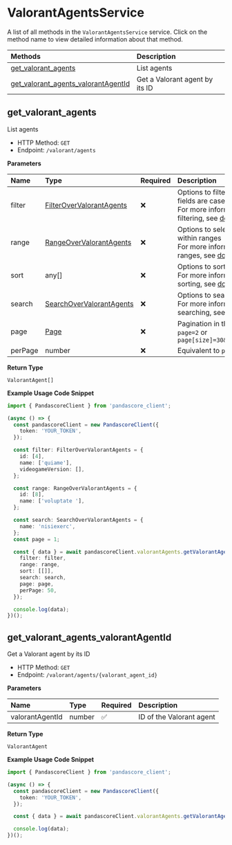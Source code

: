 # ValorantAgentsService

A list of all methods in the `ValorantAgentsService` service. Click on the method name to view detailed information about that method.

| Methods                                                                     | Description                    |
| :-------------------------------------------------------------------------- | :----------------------------- |
| [get_valorant_agents](#get_valorant_agents)                                 | List agents                    |
| [get_valorant_agents_valorantAgentId](#get_valorant_agents_valorantagentid) | Get a Valorant agent by its ID |

## get_valorant_agents

List agents

- HTTP Method: `GET`
- Endpoint: `/valorant/agents`

**Parameters**

| Name    | Type                                                              | Required | Description                                                                                                                                         |
| :------ | :---------------------------------------------------------------- | :------- | :-------------------------------------------------------------------------------------------------------------------------------------------------- |
| filter  | [FilterOverValorantAgents](../models/FilterOverValorantAgents.md) | ❌       | Options to filter results. String fields are case sensitive <br/>For more information on filtering, see [docs](/docs/filtering-and-sorting#filter). |
| range   | [RangeOverValorantAgents](../models/RangeOverValorantAgents.md)   | ❌       | Options to select results within ranges <br/>For more information on ranges, see [docs](/docs/filtering-and-sorting#range).                         |
| sort    | any[]                                                             | ❌       | Options to sort results <br/>For more information on sorting, see [docs](/docs/filtering-and-sorting#sort).                                         |
| search  | [SearchOverValorantAgents](../models/SearchOverValorantAgents.md) | ❌       | Options to search results <br/>For more information on searching, see [docs](/docs/filtering-and-sorting#search).                                   |
| page    | [Page](../models/Page.md)                                         | ❌       | Pagination in the form of `page=2` or `page[size]=30&page[number]=2`                                                                                |
| perPage | number                                                            | ❌       | Equivalent to `page[size]`                                                                                                                          |

**Return Type**

`ValorantAgent[]`

**Example Usage Code Snippet**

```typescript
import { PandascoreClient } from 'pandascore_client';

(async () => {
  const pandascoreClient = new PandascoreClient({
    token: 'YOUR_TOKEN',
  });

  const filter: FilterOverValorantAgents = {
    id: [4],
    name: ['quiame'],
    videogameVersion: [],
  };

  const range: RangeOverValorantAgents = {
    id: [8],
    name: ['voluptate '],
  };

  const search: SearchOverValorantAgents = {
    name: 'nisiexerc',
  };
  const page = 1;

  const { data } = await pandascoreClient.valorantAgents.getValorantAgents({
    filter: filter,
    range: range,
    sort: [[]],
    search: search,
    page: page,
    perPage: 50,
  });

  console.log(data);
})();
```

## get_valorant_agents_valorantAgentId

Get a Valorant agent by its ID

- HTTP Method: `GET`
- Endpoint: `/valorant/agents/{valorant_agent_id}`

**Parameters**

| Name            | Type   | Required | Description              |
| :-------------- | :----- | :------- | :----------------------- |
| valorantAgentId | number | ✅       | ID of the Valorant agent |

**Return Type**

`ValorantAgent`

**Example Usage Code Snippet**

```typescript
import { PandascoreClient } from 'pandascore_client';

(async () => {
  const pandascoreClient = new PandascoreClient({
    token: 'YOUR_TOKEN',
  });

  const { data } = await pandascoreClient.valorantAgents.getValorantAgentsValorantAgentId(8);

  console.log(data);
})();
```

